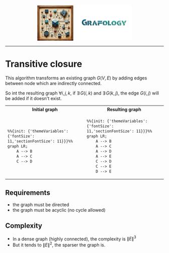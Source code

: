 <div align="center">
    <img 
        src="../imgs/logo.png" 
        alt="Répétiteur logo"
        height="113px"
        width="300px"
        />
</div>
<hr/>

# Transitive closure
This algorithm transforms an existing graph $G(V,E)$ by adding edges between node which are indirectly connected.

So int the resulting graph $\forall{i,j,k}$, if $\exists\,G(i,k)$ and $\exists\,G(k,j)$, the edge $G(i,j)$ will be added if it doesn't exist.

<table>
<tr>
    <th style="align: center"> Initial graph</th>
    <th style="align: center"> Resulting graph</th>
</tr>

<tr>
    <td>
<div>

```mermaid
%%{init: {'themeVariables': {'fontSize': 11,'sectionFontSize': 11}}}%%
graph LR;
    A --> B
    A --> C
    C --> D
```

</div>
    </td>
    <td>
        <div>

```mermaid
%%{init: {'themeVariables': {'fontSize': 11,'sectionFontSize': 11}}}%%
graph LR;
    A --> B
    A --> C
    A --> D
    A --> E
    C --> D
    C --> E
    D --> E
```

</div>
    </td>
</tr>
</table>


## Requirements
- the graph must be directed
- the graph must be acyclic (no cycle allowed)

## Complexity
- In a dense graph (highly connected), the complexity is $\lVert E \rVert^3$
- But it tends to $\lVert E \rVert^2$, the sparser the graph is.
